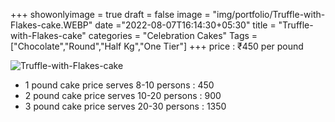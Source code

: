 +++
showonlyimage = true
draft = false
image = "img/portfolio/Truffle-with-Flakes-cake.WEBP"
date ="2022-08-07T16:14:30+05:30"
title = "Truffle-with-Flakes-cake"
categories = "Celebration Cakes"
Tags = ["Chocolate","Round","Half Kg","One Tier"]
+++
price : ₹450 per pound
<!--more-->
![Truffle-with-Flakes-cake](/img/portfolio/Truffle-with-Flakes-cake.WEBP)
* 1 pound cake price serves 8-10 persons : 450
* 2 pound cake price serves 10-20 persons : 900
* 3 pound cake price serves 20-30 persons : 1350
